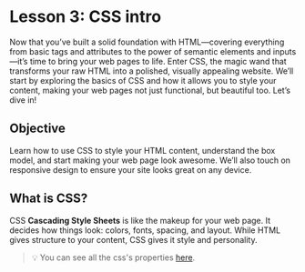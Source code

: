 # Lesson 3: CSS intro

Now that you’ve built a solid foundation with HTML—covering everything from basic tags and attributes to the power of
semantic elements and inputs—it’s time to bring your web pages to life. Enter CSS, the magic wand that transforms your
raw HTML into a polished, visually appealing website. We’ll start by exploring the basics of CSS and how it allows you
to style your content, making your web pages not just functional, but beautiful too. Let’s dive in!

## Objective

Learn how to use CSS to style your HTML content, understand the box model, and start making your web page look awesome.
We’ll also touch on responsive design to ensure your site looks great on any device.

## What is CSS?

CSS **Cascading Style Sheets** is like the makeup for your web page. It decides how things look: colors, fonts, spacing,
and layout. While HTML gives structure to your content, CSS gives it style and personality.


> 💡 You can see all the css's properties [here](https://www.w3schools.com/cssref/index.php).
